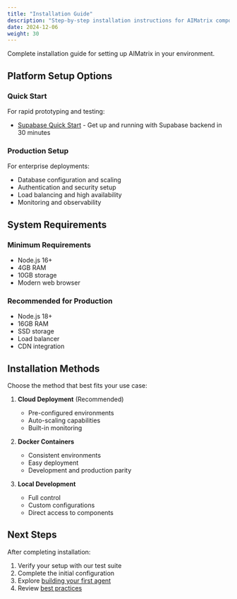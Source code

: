 ```yaml
---
title: "Installation Guide"
description: "Step-by-step installation instructions for AIMatrix components"
date: 2024-12-06
weight: 30
---
```


Complete installation guide for setting up AIMatrix in your environment.

## Platform Setup Options

### Quick Start
For rapid prototyping and testing:
- [Supabase Quick Start](quick-start/) - Get up and running with Supabase backend in 30 minutes

### Production Setup
For enterprise deployments:
- Database configuration and scaling
- Authentication and security setup
- Load balancing and high availability
- Monitoring and observability

## System Requirements

### Minimum Requirements
- Node.js 16+
- 4GB RAM
- 10GB storage
- Modern web browser

### Recommended for Production
- Node.js 18+
- 16GB RAM
- SSD storage
- Load balancer
- CDN integration

## Installation Methods

Choose the method that best fits your use case:

1. **Cloud Deployment** (Recommended)
   - Pre-configured environments
   - Auto-scaling capabilities
   - Built-in monitoring

2. **Docker Containers**
   - Consistent environments
   - Easy deployment
   - Development and production parity

3. **Local Development**
   - Full control
   - Custom configurations
   - Direct access to components

## Next Steps

After completing installation:
1. Verify your setup with our test suite
2. Complete the initial configuration
3. Explore [building your first agent](/build/agents/)
4. Review [best practices](/resources/best-practices/)